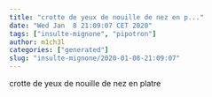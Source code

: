 ```yaml
---
title: "crotte de yeux de nouille de nez en p..."
date: "Wed Jan  8 21:09:07 CET 2020"
tags: ["insulte-mignone", "pipotron"]
author: m1ch3l
categories: ["generated"]
slug: "insulte-mignone/2020-01-08-21:09:07"
---
```


crotte de yeux de nouille de nez en platre
